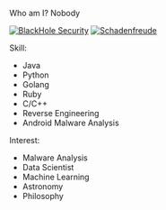 Who am I? Nobody

[![BlackHole Security](https://img.shields.io/badge/team-BlackHole%20Security-ocean.svg)](https://github.com/BlackHoleSecurity)
[![Schadenfreude](https://img.shields.io/badge/founder-Schadenfreude-red.svg)](https://t.me/schdenfreude)

Skill:
- Java
- Python
- Golang
- Ruby
- C/C++
- Reverse Engineering
- Android Malware Analysis

Interest:
- Malware Analysis
- Data Scientist
- Machine Learning
- Astronomy
- Philosophy
